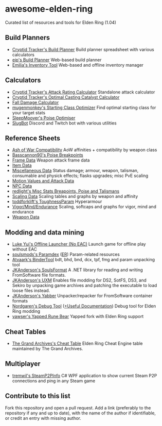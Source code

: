 # awesome-elden-ring

Curated list of resources and tools for Elden Ring (1.04)

## Build Planners

-   [Cryptid Tracker's Build Planner](https://docs.google.com/spreadsheets/d/19Op36P7gdVMkPzFQX6OsjZcfyUjdGOj7Cjk9qFAVj-U/copy) Build planner spreadsheet with various calculators
-   [eip's Build Planner](https://eip.gg/elden-ring/build-planner/) Web-based build planner
-   [Emilia's Inventory Tool](https://er-inventory.nyasu.business) Web-based and offline inventory manager

## Calculators

-   [Cryptid Tracker's Attack Rating Calculator](https://docs.google.com/spreadsheets/d/1q8GBymIayKbQivML-k8yCzUSYGm8YWSFGetIH8mDrbQ/edit#gid=355878972) Standalone attack calculator
-   [Cryptid Tracker's Optimal Casting Catalyst Calculator](https://docs.google.com/spreadsheets/d/1gMSZcztxMaSCP35xhqTgj05XGSo_OXyGYlxPwA6Gws4/edit#gid=0)
-   [Fall Damage Calculator](https://docs.google.com/spreadsheets/d/13i-trk7eewj15mjvmOcBWWmFsRNcuhncCV7jzD_Rh_o/copy)
-   [mugenmonkey's Starting Class Optimizer](https://mugenmonkey.com/eldenring) Find optimal starting class for your target stats
-   [SleepMoover's Poise Optimiser](https://docs.google.com/spreadsheets/d/1pQsSPWTfKk8qxKld0l7ZEzdg8whp0orHFYAwnzb4-hI/edit#gid=1465151196)
-   [SlugBot](https://slugbot.github.io/web/index.html) Discord and Twitch bot with various utilities

## Reference Sheets

-   [Ash of War Compatibility](https://docs.google.com/spreadsheets/d/1BTwjJaSX8iEK7TjUi0TbCY34apgH_028_a_j2XcITqY/edit#gid=1383691957) AoW affinities + compatibility by weapon class
-   [Basscannon90's Poise Breakpoints](https://docs.google.com/spreadsheets/d/1pHudihNsTW3LNP9-AqPKybhwyftl5QI1pD09kl986Ok/edit#gid=0)
-   [Frame Data](https://docs.google.com/spreadsheets/d/1YZJ3tohmnveFg8wgEK15nqBklSeXogZXHczOFh_PCoc/edit#gid=0) Weapon attack frame data
-   [Item Data](https://docs.google.com/spreadsheets/d/1x6LvzrqA9LWXPbzPZBDG8aL4N3Xc_ZxtEFMWpUxQj5c/edit#gid=1415047826)
-   [Miscellaneous Data](https://docs.google.com/spreadsheets/d/1rfYfa5kcyoCuKgnS23dc8J8lLLTqWXsWtq9qG4TxT50/edit#gid=1484010494) Status damage; armour, weapon, talisman, consumable and physick effects; flasks upgrades; misc PvE scaling
-   [Motion Values and Attack Data](https://docs.google.com/spreadsheets/d/1j4bpTbsnp5Xsgw9TP2xv6d8R4qk0ErpE9r_5LGIDraU/edit#gid=0)
-   [NPC Data](https://docs.google.com/spreadsheets/d/1aujq95UfL_oUs3voPt3nGqM1hLhaVJOj6JKB6Np3FD8/edit#gid=815651584)
-   [redlight's Misc Stats Breapoints, Poise and Talismans](https://docs.google.com/document/d/12XZrmilWzhT7jhrNSlef9WYo2X0GDaMcruIx90vabTQ/edit)
-   [Scaling Data](https://docs.google.com/spreadsheets/d/1zoJIRmr-00XC1Rd-SwIpeNoHNpehY2kRHoh-4WeACxc/edit#gid=507492505) Scaling tables and graphs by weapon and affinity
-   [toddforklift's ToughnessParam](https://docs.google.com/spreadsheets/d/11rRg9HDmw_HmHxWdeqN6grzdYYELoBDGMvNNja9NJRI/edit#gid=453229723) Hyperarmour
-   [Vigor/Mind/Endurance](https://docs.google.com/spreadsheets/d/1bsi5OOMfuBma4e0c-FSxiofAitOeDpvruQphBRF-Los/edit#gid=0) Scaling, softcaps and graphs for vigor, mind and endurance
-   [Weapon Data](https://docs.google.com/spreadsheets/d/1ybiI1WgyRs67kGklUXeroi58KDab2KsU_hKutBORiW0/edit#gid=1102808375)

## Modding and data mining

-   [Luke Yui's Offline Launcher (No EAC)](https://www.nexusmods.com/eldenring/mods/98) Launch game for offline play without EAC
-   [soulsmods's Paramdex](https://github.com/soulsmods/Paramdex) ([ER](https://github.com/soulsmods/Paramdex/tree/master/ER)) Param-related resources
-   [Atvaark's BinderTool](https://github.com/Atvaark/BinderTool) bdt, bhd, bnd, dcx, tpf, fmg and param unpacking tool
-   [JKAnderson's SoulsFormat](https://github.com/JKAnderson/SoulsFormats) A .NET library for reading and writing FromSoftware file formats.
-   [JKAnderson's UXM](https://github.com/JKAnderson/UXM) Enables file modding for DS2, SotFS, DS3, and Sekiro by unpacking game archives and patching the executable to load loose files instead.
-   [JKAnderson's Yabber](https://github.com/JKAnderson/Yabber) Unpacker/repacker for FromSoftware container formats
-   [Nordgaren's Debug Tool](https://github.com/Nordgaren/Elden-Ring-Debug-Tool) ([+Useful Documentation](https://github.com/Nordgaren/Elden-Ring-Debug-Tool/tree/master/Documentation)) Debug tool for Elden Ring modding
-   [vawser's Yapped Rune Bear](https://github.com/vawser/Yapped-Rune-Bear) Yapped fork with Elden Ring support

## Cheat Tables

-   [The Grand Archives's Cheat Table](https://github.com/inunorii/Elden-Ring-CT-TGA) Elden Ring Cheat Engine table maintained by The Grand Archives.

## Multiplayer

-   [tremwil's SteamP2PInfo](https://github.com/tremwil/SteamP2PInfo) C# WPF application to show current Steam P2P connections and ping in any Steam game

## Contribute to this list

Fork this repository and open a pull request. Add a link (preferably to the repository if any and up to date),
with the name of the author if identifiable, or credit an entry with missing author.
